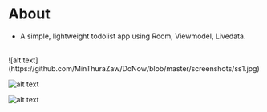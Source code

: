 # About
* A simple, lightweight todolist app using Room, Viewmodel, Livedata.

<br>
![alt text](https://github.com/MinThuraZaw/DoNow/blob/master/screenshots/ss1.jpg)

![alt text](https://github.com/MinThuraZaw/DoNow/blob/master/screenshots/ss1.jpg)

![alt text](https://github.com/MinThuraZaw/DoNow/blob/master/screenshots/ss1.jpg)

